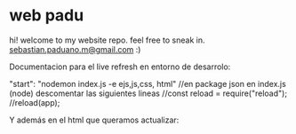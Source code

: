 # web padu
hi! welcome to my website repo. feel free to sneak in. 
sebastian.paduano.m@gmail.com 
:) 


Documentacion para el live refresh en entorno de desarrolo:

"start": "nodemon index.js -e ejs,js,css, html" //en package json
en index.js (node) descomentar las siguientes lineas
//const reload = require("reload");
//reload(app);

Y además en el html que queramos actualizar:
<script src="/reload/reload.js"></script>



